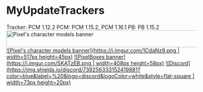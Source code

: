 # MyUpdateTrackers
Tracker: PCM 1.12.2
PCM: PCM 1.15.2, PCM 1.16.1
PB: PB 1.15.2
<a href="http://curseforge.com/minecraft/mc-mods/pixels-character-models"><img src="https://i.imgur.com/1CdaNz9.png" alt="Pixel's character models banner" width="517" height="45" /></a>
[![Pixel's character models banner](https://i.imgur.com/1CdaNz9.png | width=517px height=45px)](http://curseforge.com/minecraft/mc-mods/pixels-character-models)
[![PixelBoxes banner](https://i.imgur.com/SKATzEB.png | width=408px height=58px)](http://curseforge.com/minecraft/mc-mods/pixelboxes)
[![Discord](https://img.shields.io/discord/739256333152419881?color=blue&label=%20&logo=discord&logoColor=white&style=flat-square | width=73px height=20px)](https://discord.com/invite/rUqUxxw)
